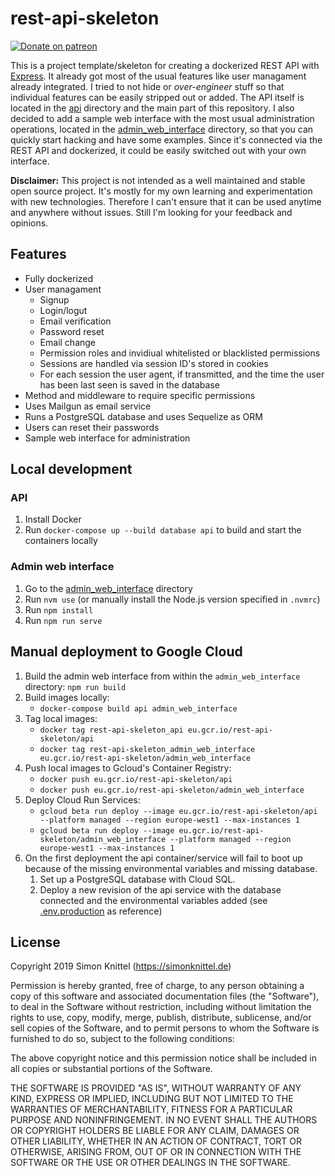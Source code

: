# rest-api-skeleton

[![Donate on patreon](https://badgen.net/badge/donate%20on/patreon/orange)](https://patreon.com/simonknittel)

This is a project template/skeleton for creating a dockerized REST API with [Express](https://expressjs.com/). It already got most of the usual features like user managament already integrated. I tried to not hide or _over-engineer_ stuff so that individual features can be easily stripped out or added. The API itself is located in the [api](./api) directory and the main part of this repository. I also decided to add a sample web interface with the most usual administration operations, located in the [admin_web_interface](./admin_web_interface) directory, so that you can quickly start hacking and have some examples. Since it's connected via the REST API and dockerized, it could be easily switched out with your own interface.

**Disclaimer:** This project is not intended as a well maintained and stable open source project. It's mostly for my own learning and experimentation with new technologies. Therefore I can't ensure that it can be used anytime and anywhere without issues. Still I'm looking for your feedback and opinions.

## Features

* Fully dockerized
* User managament
    * Signup
    * Login/logut
    * Email verification
    * Password reset
    * Email change
    * Permission roles and invidiual whitelisted or blacklisted permissions
    * Sessions are handled via session ID's stored in cookies
    * For each session the user agent, if transmitted, and the time the user has been last seen is saved in the database
* Method and middleware to require specific permissions
* Uses Mailgun as email service
* Runs a PostgreSQL database and uses Sequelize as ORM
* Users can reset their passwords
* Sample web interface for administration

## Local development

### API

1. Install Docker
2. Run `docker-compose up --build database api` to build and start the containers locally

### Admin web interface

1. Go to the [admin_web_interface](./admin_web_interface) directory
2. Run `nvm use` (or manually install the Node.js version specified in `.nvmrc`)
3. Run `npm install`
4. Run `npm run serve`

## Manual deployment to Google Cloud

1. Build the admin web interface from within the `admin_web_interface` directory: `npm run build`
2. Build images locally:
    * `docker-compose build api admin_web_interface`
3. Tag local images:
   * `docker tag rest-api-skeleton_api eu.gcr.io/rest-api-skeleton/api`
   * `docker tag rest-api-skeleton_admin_web_interface eu.gcr.io/rest-api-skeleton/admin_web_interface`
4. Push local images to Gcloud's Container Registry:
    * `docker push eu.gcr.io/rest-api-skeleton/api`
    * `docker push eu.gcr.io/rest-api-skeleton/admin_web_interface`
5. Deploy Cloud Run Services:
    * `gcloud beta run deploy --image eu.gcr.io/rest-api-skeleton/api --platform managed --region europe-west1 --max-instances 1`
    * `gcloud beta run deploy --image eu.gcr.io/rest-api-skeleton/admin_web_interface --platform managed --region europe-west1 --max-instances 1`
6. On the first deployment the api container/service will fail to boot up because of the missing environmental variables and missing database.
    1. Set up a PostgreSQL database with Cloud SQL.
    2. Deploy a new revision of the api service with the database connected and the environmental variables added (see [.env.production](./.env.production) as reference)

## License

Copyright 2019 Simon Knittel (<https://simonknittel.de>)

Permission is hereby granted, free of charge, to any person obtaining a copy of this software and associated documentation files (the "Software"), to deal in the Software without restriction, including without limitation the rights to use, copy, modify, merge, publish, distribute, sublicense, and/or sell copies of the Software, and to permit persons to whom the Software is furnished to do so, subject to the following conditions:

The above copyright notice and this permission notice shall be included in all copies or substantial portions of the Software.

THE SOFTWARE IS PROVIDED "AS IS", WITHOUT WARRANTY OF ANY KIND, EXPRESS OR IMPLIED, INCLUDING BUT NOT LIMITED TO THE WARRANTIES OF MERCHANTABILITY, FITNESS FOR A PARTICULAR PURPOSE AND NONINFRINGEMENT. IN NO EVENT SHALL THE AUTHORS OR COPYRIGHT HOLDERS BE LIABLE FOR ANY CLAIM, DAMAGES OR OTHER LIABILITY, WHETHER IN AN ACTION OF CONTRACT, TORT OR OTHERWISE, ARISING FROM, OUT OF OR IN CONNECTION WITH THE SOFTWARE OR THE USE OR OTHER DEALINGS IN THE SOFTWARE.
